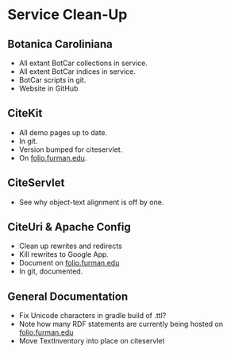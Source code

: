 # Service Clean-Up

## Botanica Caroliniana

- All extant BotCar collections in service.
- All extent BotCar indices in service.
- BotCar scripts in git.
- Website in GitHub

## CiteKit

- All demo pages up to date.
- In git.
- Version bumped for citeservlet.
- On [folio.furman.edu]().

## CiteServlet

- See why object-text alignment is off by one.

## CiteUri & Apache Config

- Clean up rewrites and redirects
- Kill rewrites to Google App.
- Document on [folio.furman.edu]()
- In git, documented.

## General Documentation

- Fix Unicode characters in gradle build of .ttl?
- Note how many RDF statements are currently being hosted on [folio.furman.edu]()
- Move TextInventory into place on citeservlet

